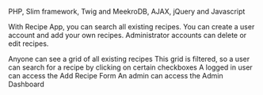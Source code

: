 PHP, Slim framework, Twig and MeekroDB, AJAX, jQuery and Javascript

With Recipe App, you can search all existing recipes.
You can create a user account and add your own recipes.
Administrator accounts can delete or edit recipes.

Anyone can see a grid of all existing recipes
This grid is filtered, so a user can search for a recipe by clicking on certain checkboxes
A logged in user can access the Add Recipe Form
An admin can access the Admin Dashboard
